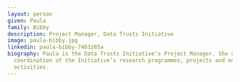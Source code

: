 ```yaml
---
layout: person
given: Paula
family: Bibby
description: Project Manager, Data Trusts Initiative
image: paula-bibby.jpg
linkedin: paula-bibby-7403285a
biography: Paula is the Data Trusts Initiative’s Project Manager. She oversees
  coordination of the Initiative’s research programmes, projects and engagement
  activities.
---
```


